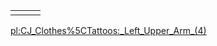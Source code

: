 |     |     |     |
|-----|-----|-----|
|     |     |     |

[pl:CJ\_Clothes%5CTattoos:\_Left\_Upper\_Arm\_(4)](/docs/pl-cj_clothes%5ctattoos-_left_upper_arm_(4).md "wikilink")
